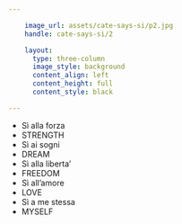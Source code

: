 ```yaml
---

    image_url: assets/cate-says-si/p2.jpg
    handle: cate-says-si/2

    layout:
      type: three-column
      image_style: background
      content_align: left
      content_height: full
      content_style: black

---
```


<ul class="list">
  <li>Sì alla forza</li>
  <li>STRENGTH</li>
  <li>Sì ai sogni</li>
  <li>DREAM</li>
  <li>Sì alla liberta’</li>
  <li>FREEDOM</li>
  <li>Sì all’amore</li>
  <li>LOVE</li>
  <li>Sì a me stessa</li>
  <li>MYSELF</li>
</ul>
